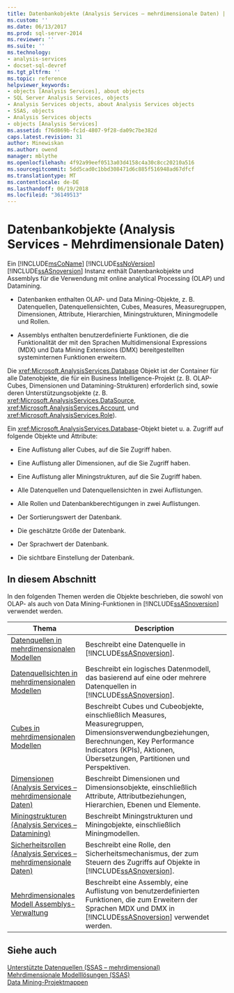 ```yaml
---
title: Datenbankobjekte (Analysis Services – mehrdimensionale Daten) | Microsoft Docs
ms.custom: ''
ms.date: 06/13/2017
ms.prod: sql-server-2014
ms.reviewer: ''
ms.suite: ''
ms.technology:
- analysis-services
- docset-sql-devref
ms.tgt_pltfrm: ''
ms.topic: reference
helpviewer_keywords:
- objects [Analysis Services], about objects
- SQL Server Analysis Services, objects
- Analysis Services objects, about Analysis Services objects
- SSAS, objects
- Analysis Services objects
- objects [Analysis Services]
ms.assetid: f76d869b-fc1d-4807-9f28-da09c7be382d
caps.latest.revision: 31
author: Minewiskan
ms.author: owend
manager: mblythe
ms.openlocfilehash: 4f92a99eef0513a03d4158c4a30c8cc20210a516
ms.sourcegitcommit: 5dd5cad0c1bbd308471d6c885f516948ad67dfcf
ms.translationtype: MT
ms.contentlocale: de-DE
ms.lasthandoff: 06/19/2018
ms.locfileid: "36149513"
---
```

# <a name="database-objects-analysis-services---multidimensional-data"></a>Datenbankobjekte (Analysis Services - Mehrdimensionale Daten)
  Ein [!INCLUDE[msCoName](../../../includes/msconame-md.md)] [!INCLUDE[ssNoVersion](../../../includes/ssnoversion-md.md)] [!INCLUDE[ssASnoversion](../../../includes/ssasnoversion-md.md)] Instanz enthält Datenbankobjekte und Assemblys für die Verwendung mit online analytical Processing (OLAP) und Datamining.  
  
-   Datenbanken enthalten OLAP- und Data Mining-Objekte, z.&#160;B. Datenquellen, Datenquellensichten, Cubes, Measures, Measuregruppen, Dimensionen, Attribute, Hierarchien, Miningstrukturen, Miningmodelle und Rollen.  
  
-   Assemblys enthalten benutzerdefinierte Funktionen, die die Funktionalität der mit den Sprachen Multidimensional Expressions (MDX) und Data Mining Extensions (DMX) bereitgestellten systeminternen Funktionen erweitern.  
  
 Die <xref:Microsoft.AnalysisServices.Database> Objekt ist der Container für alle Datenobjekte, die für ein Business Intelligence-Projekt (z. B. OLAP-Cubes, Dimensionen und Datamining-Strukturen) erforderlich sind, sowie deren Unterstützungsobjekte (z. B. <xref:Microsoft.AnalysisServices.DataSource>, <xref:Microsoft.AnalysisServices.Account>, und <xref:Microsoft.AnalysisServices.Role>).  
  
 Ein <xref:Microsoft.AnalysisServices.Database>-Objekt bietet u. a. Zugriff auf folgende Objekte und Attribute:  
  
-   Eine Auflistung aller Cubes, auf die Sie Zugriff haben.  
  
-   Eine Auflistung aller Dimensionen, auf die Sie Zugriff haben.  
  
-   Eine Auflistung aller Miningstrukturen, auf die Sie Zugriff haben.  
  
-   Alle Datenquellen und Datenquellensichten in zwei Auflistungen.  
  
-   Alle Rollen und Datenbankberechtigungen in zwei Auflistungen.  
  
-   Der Sortierungswert der Datenbank.  
  
-   Die geschätzte Größe der Datenbank.  
  
-   Der Sprachwert der Datenbank.  
  
-   Die sichtbare Einstellung der Datenbank.  
  
## <a name="in-this-section"></a>In diesem Abschnitt  
 In den folgenden Themen werden die Objekte beschrieben, die sowohl von OLAP- als auch von Data Mining-Funktionen in [!INCLUDE[ssASnoversion](../../../includes/ssasnoversion-md.md)] verwendet werden.  
  
|Thema|Description|  
|-----------|-----------------|  
|[Datenquellen in mehrdimensionalen Modellen](../data-sources-in-multidimensional-models.md)|Beschreibt eine Datenquelle in [!INCLUDE[ssASnoversion](../../../includes/ssasnoversion-md.md)].|  
|[Datenquellsichten in mehrdimensionalen Modellen](../data-source-views-in-multidimensional-models.md)|Beschreibt ein logisches Datenmodell, das basierend auf eine oder mehrere Datenquellen in [!INCLUDE[ssASnoversion](../../../includes/ssasnoversion-md.md)].|  
|[Cubes in mehrdimensionalen Modellen](../cubes-in-multidimensional-models.md)|Beschreibt Cubes und Cubeobjekte, einschließlich Measures, Measuregruppen, Dimensionsverwendungbeziehungen, Berechnungen, Key Performance Indicators (KPIs), Aktionen, Übersetzungen, Partitionen und Perspektiven.|  
|[Dimensionen &#40;Analysis Services – mehrdimensionale Daten&#41;](../../multidimensional-models-olap-logical-dimension-objects/dimensions-analysis-services-multidimensional-data.md)|Beschreibt Dimensionen und Dimensionsobjekte, einschließlich Attribute, Attributbeziehungen, Hierarchien, Ebenen und Elemente.|  
|[Miningstrukturen &#40;Analysis Services – Datamining&#41;](../../data-mining/mining-structures-analysis-services-data-mining.md)|Beschreibt Miningstrukturen und Miningobjekte, einschließlich Miningmodellen.|  
|[Sicherheitsrollen &#40;Analysis Services – mehrdimensionale Daten&#41;](security-roles-analysis-services-multidimensional-data.md)|Beschreibt eine Rolle, den Sicherheitsmechanismus, der zum Steuern des Zugriffs auf Objekte in [!INCLUDE[ssASnoversion](../../../includes/ssasnoversion-md.md)].|  
|[Mehrdimensionales Modell Assemblys-Verwaltung](../multidimensional-model-assemblies-management.md)|Beschreibt eine Assembly, eine Auflistung von benutzerdefinierten Funktionen, die zum Erweitern der Sprachen MDX und DMX in [!INCLUDE[ssASnoversion](../../../includes/ssasnoversion-md.md)] verwendet werden.|  
  
## <a name="see-also"></a>Siehe auch  
 [Unterstützte Datenquellen &#40;SSAS – mehrdimensional&#41;](../supported-data-sources-ssas-multidimensional.md)   
 [Mehrdimensionale Modelllösungen &#40;SSAS&#41;](../multidimensional-model-solutions-ssas.md)   
 [Data Mining-Projektmappen](../../data-mining/data-mining-solutions.md)  
  
  